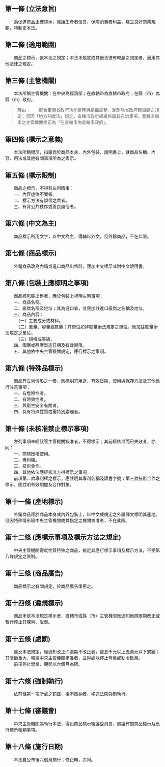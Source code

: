 第一條 (立法意旨)
-----------------
　　為促進商品正確標示，維護生產者信譽，保障消費者利益，建立良好商業規範，特制定本法。  


第二條 (適用範圍)
-----------------
　　商品之標示，依本法之規定；本法未規定或其他法律有較嚴之規定者，適用其他法律之規定。  


第三條 (主管機關)
-----------------
　　本法所稱主管機關：在中央為經濟部；在直轄市為直轄市政府；在縣（市）為縣（市）政府。  
> 理由：　　配合臺灣省政府功能業務與組織調整，爰刪除省政府建設廳之規定；另因「地方制度法」規定，直轄市政府組織係屬其自治事項，爰將直轄市之主管機關修正為「在直轄市為直轄市政府」。



第四條 (標示之意義)
-------------------
　　本法所稱標示，指廠商於商品本身、內外包裝、說明書上，就商品名稱、內容、用法或其他有關事項所為之表示。  


第五條 (標示限制)
-----------------
　　商品之標示，不得有左列情事：  
　　一、內容虛偽不實者。  
　　二、標示方法有誤信之虞者。  
　　三、有背公共秩序或善良風俗者。  


第六條 (中文為主)
-----------------
　　商品標示所用文字，以中文為主，得輔以外文。但外銷商品，不在此限。  


第七條 (商品標示)
-----------------
　　外銷商品改為內銷或進口商品出售時，應加中文標示或附中文說明書。  


第八條 (包裝上應標明之事項)
---------------------------
　　商品經包裝出售者，應於包裝上標明左列事項：  
　　一、商品名稱。  
　　二、廠商名稱及地址；其為進口者，並應加註進口廠商之名稱及地址。  
　　三、商品內容：  
　　　（一）主要成分或材料。  
　　　（二）重量、容量或數量；其單位如非度量衡法規定之單位，應加註度量衡法規定之單位。  
　　　（三）規格或等級。  
　　四、國曆或西曆製造日期及有效期限。  
　　五、其他依中央主管機關規定，應行標示之事項。  


第九條 (特殊品標示)
-------------------
　　商品有左列情形之一者，應標明其用途、有效日期、使用與保存方法及其他應行注意事項：  
　　一、有危險性者。  
　　二、有時效性者。  
　　三、與衛生安全有關者。  
　　四、具有特殊性質或需特別處理者。  


第十條 (未核准禁止標示事項)
---------------------------
　　左列事項未經該管主管機關核准者，不得標示；其前經核准而已失效者，亦同：  
　　一、商標授權使用。  
　　二、專利權。  
　　三、技術合作。  
　　四、其他依法應經核准方得標示之事項。  
　　前項第二款專利權之標示，應註明其專利名稱及證書字號；第三款技術合作之標示，應註明有效期間及合作對象。  


第十一條 (產地標示)
-------------------
　　外銷商品應於商品本身或內外包裝上，以中文或規定之外語譯文標明其產地。但因特殊情形經中央主管機關或其指定之機關核准者，不在此限。  


第十二條 (應標示事項及標示方法之規定)
-------------------------------------
　　中央主管機關得就性質特殊之商品，規定其應行標示事項及標示方法，不受第八條規定之限制。  


第十三條 (商品廣告)
-------------------
　　商品標示之有關規定，於商品廣告準用之。  


第十四條 (違規標示)
-------------------
　　商品未依本法規定標示者，直轄市或縣（市）主管機關應通知廠商限期改正或暫行停止其陳列、販賣。  


第十五條 (處罰)
---------------
　　違反本法規定，經通知改正而逾期不改正者，處五千元以上五萬元以下罰鍰；其情節重大，報經中央主管機關核准者，並得處以停止營業或勒令歇業。  
　　前項停止營業、期間以六個月為限。  


第十六條 (強制執行)
-------------------
　　依前條第一項所處之罰鍰，拒不繳納者，移送法院強制執行。  


第十七條 (審議會)
-----------------
　　中央主管機關為執行本法，得設商品標示審議委員會，審議有關商品標示及應行標示種類事項。  


第十八條 (施行日期)
-------------------
　　本法自公布後六個月施行；修正時，亦同。